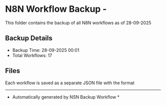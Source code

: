 # N8N Workflow Backup - 
This folder contains the backup of all N8N workflows as of 28-09-2025

## Backup Details
- Backup Time: 28-09-2025 00:01
- Total Workflows: 17

## Files
Each workflow is saved as a separate JSON file with the format

-----------
* Automatically generated by NSN Backup Workflow *